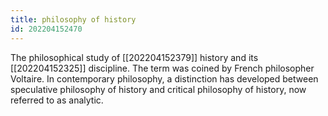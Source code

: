 ```yaml
---
title: philosophy of history
id: 202204152470
---
```


The philosophical study of [[202204152379]] history and its [[202204152325]] discipline. The term was coined by French philosopher Voltaire. In contemporary philosophy, a distinction has developed between speculative philosophy of history and critical philosophy of history, now referred to as analytic.
